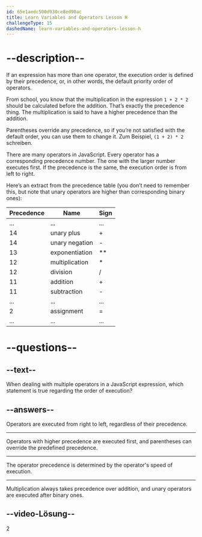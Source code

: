 ```yaml
---
id: 65e1aedc500d930ce8ed90ac
title: Learn Variables and Operators Lesson H
challengeType: 15
dashedName: learn-variables-and-operators-lesson-h
---
```


# --description--

If an expression has more than one operator, the execution order is defined by their precedence, or, in other words, the default priority order of operators.

From school, you know that the multiplication in the expression `1 + 2 * 2` should be calculated before the addition. That’s exactly the precedence thing. The multiplication is said to have a higher precedence than the addition.

Parentheses override any precedence, so if you’re not satisfied with the default order, you can use them to change it. Zum Beispiel, `(1 + 2) * 2` schreiben.

There are many operators in JavaScript. Every operator has a corresponding precedence number. The one with the larger number executes first. If the precedence is the same, the execution order is from left to right.

Here’s an extract from the precedence table (you don’t need to remember this, but note that unary operators are higher than corresponding binary ones):

| Precedence | Name           | Sign |
| ---------- | -------------- | ---- |
| ...        | ...            | ...  |
| 14         | unary plus     | +    |
| 14         | unary negation | -    |
| 13         | exponentiation | **   |
| 12         | multiplication | *    |
| 12         | division       | /    |
| 11         | addition       | +    |
| 11         | subtraction    | -    |
| ...        | ...            | ...  |
| 2          | assignment     | =    |
| ...        | ...            | ...  |



# --questions--

## --text--

When dealing with multiple operators in a JavaScript expression, which statement is true regarding the order of execution?

## --answers--

Operators are executed from right to left, regardless of their precedence.

---

Operators with higher precedence are executed first, and parentheses can override the predefined precedence.

---

The operator precedence is determined by the operator's speed of execution.

---

Multiplication always takes precedence over addition, and unary operators are executed after binary ones.


## --video-Lösung--

2
